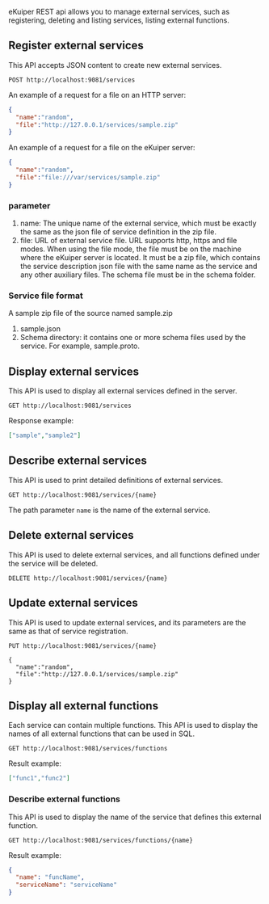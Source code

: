 eKuiper REST api allows you to manage external services, such as registering, deleting and listing services, listing external functions.

## Register external services

This API accepts JSON content to create new external services.

```shell
POST http://localhost:9081/services
```

An example of a request for a file on an HTTP server:

```json
{
  "name":"random",
  "file":"http://127.0.0.1/services/sample.zip"
}
```

An example of a request for a file on the eKuiper server:

```json
{
  "name":"random",
  "file":"file:///var/services/sample.zip"
}
```

### parameter

1. name: The unique name of the external service, which must be exactly the same as the json file of service definition in the zip file.
2. file: URL of external service file. URL supports http, https and file modes. When using the file mode, the file must be on the machine where the eKuiper server is located. It must be a zip file, which contains the service description json file with the same name as the service and any other auxiliary files. The schema file must be in the schema folder.

### Service file format

A sample zip file of the source named sample.zip

1. sample.json
2. Schema directory: it contains one or more schema files used by the service. For example, sample.proto.

## Display external services

This API is used to display all external services defined in the server.

```shell
GET http://localhost:9081/services
```

Response example:

```json
["sample","sample2"]
```

## Describe external services

This API is used to print detailed definitions of external services.

```shell
GET http://localhost:9081/services/{name}
```

The path parameter `name` is the name of the external service.

## Delete external services

This API is used to delete external services, and all functions defined under the service will be deleted.

```shell
DELETE http://localhost:9081/services/{name}
```

## Update external services

This API is used to update external services, and its parameters are the same as that of service registration.

```shell
PUT http://localhost:9081/services/{name}

{
  "name":"random",
  "file":"http://127.0.0.1/services/sample.zip"
}
```

## Display all external functions

Each service can contain multiple functions. This API is used to display the names of all external functions that can be used in SQL.

```shell
GET http://localhost:9081/services/functions
```

Result example:

```json
["func1","func2"]
```

### Describe external functions

This API is used to display the name of the service that defines this external function.

```shell
GET http://localhost:9081/services/functions/{name}
```

Result example:

```json
{
  "name": "funcName",
  "serviceName": "serviceName"
}
```
